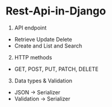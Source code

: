 # Rest-Api-in-Django
1. API endpoint
 - Retrieve Update Delete
 - Create and List and Search

2. HTTP methods
 - GET, POST, PUT, PATCH, DELETE

3. Data types & Validation
 - JSON -> Serializer
 - Validation -> Serializer
 
